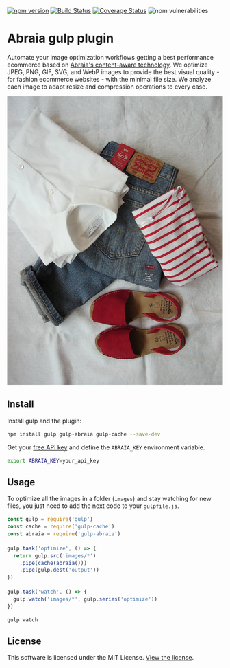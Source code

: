 [![npm version](https://img.shields.io/npm/v/gulp-abraia.svg)](https://www.npmjs.com/package/gulp-abraia)
[![Build Status](https://travis-ci.org/abraia/gulp-abraia.svg)](https://travis-ci.org/abraia/gulp-abraia)
[![Coverage Status](https://coveralls.io/repos/github/abraia/gulp-abraia/badge.svg)](https://coveralls.io/github/abraia/gulp-abraia)
![npm vulnerabilities](https://img.shields.io/snyk/vulnerabilities/npm/gulp-abraia.svg)

# Abraia gulp plugin

Automate your image optimization workflows getting a best performance ecommerce
based on [Abraia's content-aware technology](https://abraia.me/docs/image-optimization).
We optimize JPEG, PNG, GIF, SVG, and WebP images to provide the best visual
quality - for fashion ecommerce websites - with the minimal file size. We
analyze each image to adapt resize and compression operations to every case.

![Optimized fashion clothes picture](https://github.com/abraia/gulp-abraia/raw/master/images/fashion-clothes.jpg)

## Install

Install gulp and the plugin:

```sh
npm install gulp gulp-abraia gulp-cache --save-dev
```

Get your [free API key](https://abraia.me/docs/getting-started) and define the
`ABRAIA_KEY` environment variable.

```sh
export ABRAIA_KEY=your_api_key
```

## Usage

To optimize all the images in a folder (`images`) and stay watching for new
files, you just need to add the next code to your `gulpfile.js`.

```js
const gulp = require('gulp')
const cache = require('gulp-cache')
const abraia = require('gulp-abraia')

gulp.task('optimize', () => {
  return gulp.src('images/*')
    .pipe(cache(abraia()))
    .pipe(gulp.dest('output'))
})

gulp.task('watch', () => {
  gulp.watch('images/*', gulp.series('optimize'))
})
```

```sh
gulp watch
```

## License

This software is licensed under the MIT License. [View the license](LICENSE).
